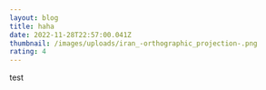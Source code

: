 ```yaml
---
layout: blog
title: haha
date: 2022-11-28T22:57:00.041Z
thumbnail: /images/uploads/iran_-orthographic_projection-.png
rating: 4
---
```

test